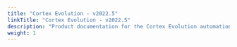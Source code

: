 ```yaml
---
title: "Cortex Evolution - v2022.5"
linkTitle: "Cortex Evolution - v2022.5"
description: "Product documentation for the Cortex Evolution automation platform, including guides, tutorials and reference documentation."
weight: 1
---
```

